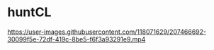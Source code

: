# huntCL

https://user-images.githubusercontent.com/118071629/207466692-30099f5e-72df-419c-8be5-f6f3a93291e9.mp4

